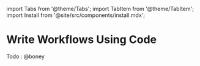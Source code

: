 import Tabs from '@theme/Tabs';
import TabItem from '@theme/TabItem';
import Install from '@site/src/components/install.mdx';


# Write Workflows Using Code
Todo : @boney

